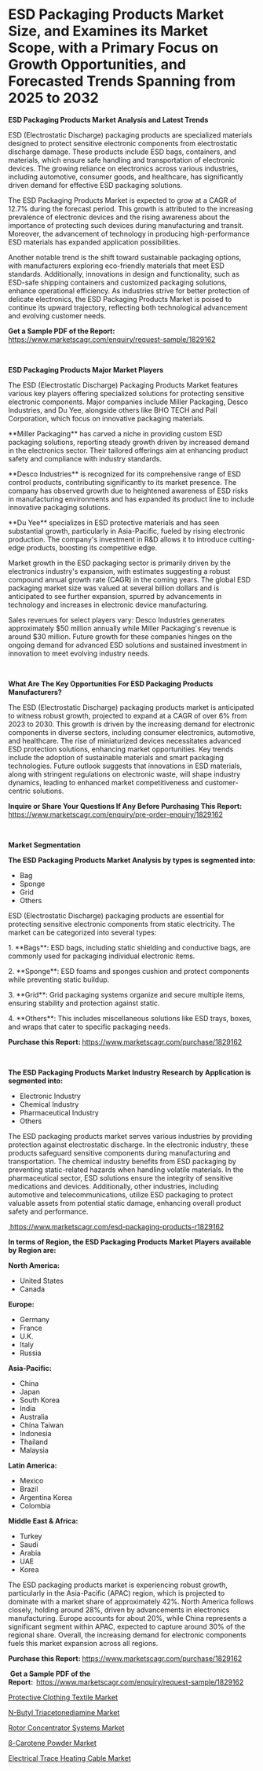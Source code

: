 <p><h1>ESD Packaging Products Market Size, and Examines its Market Scope, with a Primary Focus on Growth Opportunities, and Forecasted Trends Spanning from 2025 to 2032</h1></p><p><strong>ESD Packaging Products Market Analysis and Latest Trends</strong></p>
<p><p>ESD (Electrostatic Discharge) packaging products are specialized materials designed to protect sensitive electronic components from electrostatic discharge damage. These products include ESD bags, containers, and materials, which ensure safe handling and transportation of electronic devices. The growing reliance on electronics across various industries, including automotive, consumer goods, and healthcare, has significantly driven demand for effective ESD packaging solutions.</p><p>The ESD Packaging Products Market is expected to grow at a CAGR of 12.7% during the forecast period. This growth is attributed to the increasing prevalence of electronic devices and the rising awareness about the importance of protecting such devices during manufacturing and transit. Moreover, the advancement of technology in producing high-performance ESD materials has expanded application possibilities. </p><p>Another notable trend is the shift toward sustainable packaging options, with manufacturers exploring eco-friendly materials that meet ESD standards. Additionally, innovations in design and functionality, such as ESD-safe shipping containers and customized packaging solutions, enhance operational efficiency. As industries strive for better protection of delicate electronics, the ESD Packaging Products Market is poised to continue its upward trajectory, reflecting both technological advancement and evolving customer needs.</p></p>
<p><strong>Get a Sample PDF of the Report:&nbsp;</strong> <a href="https://www.marketscagr.com/enquiry/request-sample/1829162?utm_campaign=1868&utm_medium=2&utm_source=Github&utm_content=ia&utm_term=26032025&utm_id=esd-packaging-products">https://www.marketscagr.com/enquiry/request-sample/1829162</a></p>
<p>&nbsp;</p>
<p><strong>ESD Packaging Products Major Market Players</strong></p>
<p><p>The ESD (Electrostatic Discharge) Packaging Products Market features various key players offering specialized solutions for protecting sensitive electronic components. Major companies include Miller Packaging, Desco Industries, and Du Yee, alongside others like BHO TECH and Pall Corporation, which focus on innovative packaging materials.</p><p>**Miller Packaging** has carved a niche in providing custom ESD packaging solutions, reporting steady growth driven by increased demand in the electronics sector. Their tailored offerings aim at enhancing product safety and compliance with industry standards.</p><p>**Desco Industries** is recognized for its comprehensive range of ESD control products, contributing significantly to its market presence. The company has observed growth due to heightened awareness of ESD risks in manufacturing environments and has expanded its product line to include innovative packaging solutions.</p><p>**Du Yee** specializes in ESD protective materials and has seen substantial growth, particularly in Asia-Pacific, fueled by rising electronic production. The company's investment in R&D allows it to introduce cutting-edge products, boosting its competitive edge.</p><p>Market growth in the ESD packaging sector is primarily driven by the electronics industry's expansion, with estimates suggesting a robust compound annual growth rate (CAGR) in the coming years. The global ESD packaging market size was valued at several billion dollars and is anticipated to see further expansion, spurred by advancements in technology and increases in electronic device manufacturing.</p><p>Sales revenues for select players vary: Desco Industries generates approximately $50 million annually while Miller Packaging's revenue is around $30 million. Future growth for these companies hinges on the ongoing demand for advanced ESD solutions and sustained investment in innovation to meet evolving industry needs.</p></p>
<p>&nbsp;</p>
<p><strong>What Are The Key Opportunities For ESD Packaging Products Manufacturers?</strong></p>
<p><p>The ESD (Electrostatic Discharge) packaging products market is anticipated to witness robust growth, projected to expand at a CAGR of over 6% from 2023 to 2030. This growth is driven by the increasing demand for electronic components in diverse sectors, including consumer electronics, automotive, and healthcare. The rise of miniaturized devices necessitates advanced ESD protection solutions, enhancing market opportunities. Key trends include the adoption of sustainable materials and smart packaging technologies. Future outlook suggests that innovations in ESD materials, along with stringent regulations on electronic waste, will shape industry dynamics, leading to enhanced market competitiveness and customer-centric solutions.</p></p>
<p><strong>Inquire or Share Your Questions If Any Before Purchasing This Report:</strong> <a href="https://www.marketscagr.com/enquiry/pre-order-enquiry/1829162?utm_campaign=1868&utm_medium=2&utm_source=Github&utm_content=ia&utm_term=26032025&utm_id=esd-packaging-products">https://www.marketscagr.com/enquiry/pre-order-enquiry/1829162</a></p>
<p>&nbsp;</p>
<p><strong>Market Segmentation</strong></p>
<p><strong>The ESD Packaging Products Market Analysis by types is segmented into:</strong></p>
<p><ul><li>Bag</li><li>Sponge</li><li>Grid</li><li>Others</li></ul></p>
<p><p>ESD (Electrostatic Discharge) packaging products are essential for protecting sensitive electronic components from static electricity. The market can be categorized into several types: </p><p>1. **Bags**: ESD bags, including static shielding and conductive bags, are commonly used for packaging individual electronic items.  </p><p>2. **Sponge**: ESD foams and sponges cushion and protect components while preventing static buildup.  </p><p>3. **Grid**: Grid packaging systems organize and secure multiple items, ensuring stability and protection against static.  </p><p>4. **Others**: This includes miscellaneous solutions like ESD trays, boxes, and wraps that cater to specific packaging needs.  </p></p>
<p><strong>Purchase this Report:&nbsp;</strong><a href="https://www.marketscagr.com/purchase/1829162?utm_campaign=1868&utm_medium=2&utm_source=Github&utm_content=ia&utm_term=26032025&utm_id=esd-packaging-products">https://www.marketscagr.com/purchase/1829162</a></p>
<p>&nbsp;</p>
<p><strong>The ESD Packaging Products Market Industry Research by Application is segmented into:</strong></p>
<p><ul><li>Electronic Industry</li><li>Chemical Industry</li><li>Pharmaceutical Industry</li><li>Others</li></ul></p>
<p><p>The ESD packaging products market serves various industries by providing protection against electrostatic discharge. In the electronic industry, these products safeguard sensitive components during manufacturing and transportation. The chemical industry benefits from ESD packaging by preventing static-related hazards when handling volatile materials. In the pharmaceutical sector, ESD solutions ensure the integrity of sensitive medications and devices. Additionally, other industries, including automotive and telecommunications, utilize ESD packaging to protect valuable assets from potential static damage, enhancing overall product safety and performance.</p></p>
<p><a href="https://www.marketscagr.com/esd-packaging-products-r1829162?utm_campaign=1868&utm_medium=2&utm_source=Github&utm_content=ia&utm_term=26032025&utm_id=esd-packaging-products">&nbsp;https://www.marketscagr.com/esd-packaging-products-r1829162</a></p>
<p><strong>In terms of Region, the ESD Packaging Products Market Players available by Region are:</strong></p>
<p>
    <p> <strong> North America: </strong>
        <ul>
            <li>United States</li>
            <li>Canada</li>
        </ul>
        </p> 
    <p> <strong> Europe: </strong>
        <ul>
            <li>Germany</li>
            <li>France</li>
            <li>U.K.</li>
            <li>Italy</li>
            <li>Russia</li>
        </ul>
        </p> 
    <p> <strong> Asia-Pacific: </strong>
        <ul>
            <li>China</li>
            <li>Japan</li>
            <li>South Korea</li>
            <li>India</li>
            <li>Australia</li>
            <li>China Taiwan</li>
            <li>Indonesia</li>
            <li>Thailand</li>
            <li>Malaysia</li>
        </ul>
        </p> 
    <p> <strong> Latin America: </strong>
        <ul>
            <li>Mexico</li>
            <li>Brazil</li>
            <li>Argentina Korea</li>
            <li>Colombia</li>
        </ul>
        </p> 
    <p> <strong> Middle East & Africa: </strong>
        <ul>
            <li>Turkey</li>
            <li>Saudi</li>
            <li>Arabia</li>
            <li>UAE</li>
            <li>Korea</li>
        </ul>
    </p>
    </p>
<p><p>The ESD packaging products market is experiencing robust growth, particularly in the Asia-Pacific (APAC) region, which is projected to dominate with a market share of approximately 42%. North America follows closely, holding around 28%, driven by advancements in electronics manufacturing. Europe accounts for about 20%, while China represents a significant segment within APAC, expected to capture around 30% of the regional share. Overall, the increasing demand for electronic components fuels this market expansion across all regions.</p></p>
<p><strong>Purchase this Report: </strong><a href="https://www.marketscagr.com/purchase/1829162?utm_campaign=1868&utm_medium=2&utm_source=Github&utm_content=ia&utm_term=26032025&utm_id=esd-packaging-products">https://www.marketscagr.com/purchase/1829162</a></p>
<p>&nbsp;<strong>Get a Sample PDF of the Report:&nbsp;&nbsp;</strong><a href="https://www.marketscagr.com/enquiry/request-sample/1829162?utm_campaign=1868&utm_medium=2&utm_source=Github&utm_content=ia&utm_term=26032025&utm_id=esd-packaging-products">https://www.marketscagr.com/enquiry/request-sample/1829162</a></p>
<p><strong></strong></p>
<p><p><a href="https://github.com/nyanikumchu/Market-Research-Report-List-1/blob/main/protective-clothing-textile-market.md?utm_campaign=1868&utm_medium=2&utm_source=Github&utm_content=ia&utm_term=26032025&utm_id=esd-packaging-products">Protective Clothing Textile Market</a></p><p><a href="https://github.com/suebabuhai/Market-Research-Report-List-1/blob/main/n-butyl-triacetonediamine-market.md?utm_campaign=1868&utm_medium=2&utm_source=Github&utm_content=ia&utm_term=26032025&utm_id=esd-packaging-products">N-Butyl Triacetonediamine Market</a></p><p><a href="https://github.com/foustzelmsdv/Market-Research-Report-List-1/blob/main/rotor-concentrator-systems-market.md?utm_campaign=1868&utm_medium=2&utm_source=Github&utm_content=ia&utm_term=26032025&utm_id=esd-packaging-products">Rotor Concentrator Systems Market</a></p><p><a href="https://github.com/papnider/Market-Research-Report-List-1/blob/main/b-carotene-powder-market.md?utm_campaign=1868&utm_medium=2&utm_source=Github&utm_content=ia&utm_term=26032025&utm_id=esd-packaging-products">β-Carotene Powder Market</a></p><p><a href="https://github.com/dagnewopus/Market-Research-Report-List-1/blob/main/electrical-trace-heating-cable-market.md?utm_campaign=1868&utm_medium=2&utm_source=Github&utm_content=ia&utm_term=26032025&utm_id=esd-packaging-products">Electrical Trace Heating Cable Market</a></p></p>